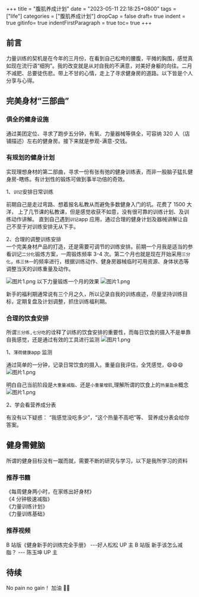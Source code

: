 +++
title = "腹肌养成计划"
date = "2023-05-11 22:18:25+0800"
tags = ["life"]
categories = ["腹肌养成计划"]
dropCap = false
draft= true
indent = true
gitinfo= true
indentFirstParagraph = true
toc= true
+++

<!--

 -->

## 前言

力量训练的契机是在今年的三月份，在看到自己松垮的腰腹，平摊的胸围，感觉真如现在流行语“细狗”。我的改变就是从对自我的不满意，对美好身躯的向往。二月不减肥、总要徒伤悲。带上不甘的心情，走上了寻求健身房的道路。以下皆是个人分享与心得。

## 完美身材“三部曲”

### 俱全的健身设施

通过美团定位、寻求了跑步五分钟，有氧、力量器械等俱全，可容纳 320 人（店铺描述）左右的健身房。接下来就是参观-满意-交钱。

### 有规划的健身计划

实现理想身材的第二部曲，寻求一份有张有弛的健身训练表，而非一股脑子猛扎健身房-瞎练。有计划性的锻炼可做到事半功倍的奇效。

1、`训记`安排日常训练

前期自己是走过弯路、想着报名私教从而避免多数健身入门的坑。花费了 1500 大洋， 上了几节课的私教课，但是感觉收获不如意，没有很可靠的训练计划、及训练动作讲解。 直到自己遇到`训记`app 应用，通过合理的健身计划及器械讲解让自己不至于对训练安排无从下手。

2、合理的调整训练安排  
一个完美身材产品的打造，还是需要可调节的训练安排。前期一个月我是适当的参看训记`二分化`锻炼方案，一周锻炼频率 3-4 次。第二个月也就是现在开始采用`三分化`，`练三休一`的频率进行，根据训练动作、健身房器械临时可用资源、身体状态等调整当天的训练重量及动作。

![图片1.png](/images/life/202304健身记录.jpg)
以下力量锻炼一个月的效果
![图片1.png](/images/life/锻炼一个月.jpg)

新手的福利期通常说有三个月之久，所以记录自我的训练痕迹，尽量坚持训练目标，定期复盘及计划调整，抓住训练福利期。

### 合理的饮食安排

所谓`三分练,七分吃`的诠释了训练的饮食安排的重要性，而每日饮食的摄入不是单靠自我感觉，还是通过有效的工具进行监测
![图片1.png](/images/life/晚餐前训练.png)

1、`薄荷健康`app 监测

通过简单的一分钟，记录日常饮食的摄入。重量自我评估，全凭感觉，😄😄😄
![图片1.png](/images/life/饮食记录.jpg)

明白自己当前阶段是`大重量减脂`、还是`小重量增肌`,理解所谓的饮食上的`热量盈余`概念
![图片1.png](/images/life/热量摄入.png)

2、学会看营养成分表

有没有以下疑惑： “我感觉没吃多少”，“这个热量不高吧”等、 营养成分表会给你答案。

## 健身需健脑

所谓的健身目标没有一蹴而就，需要不断的研究与学习，以下是我所学习的资料

### 推荐书籍

《每周健身两小时，在家练出好身材》  
《4 分钟极速减脂》  
《力量训练计划》  
《力量训练基础》

### 推荐视频

B 站版《健身新手的训练完全手册》 ---好人松松 UP 主
B 站版 新手该怎么减脂？ --- 陈玉坤 UP 主

## 待续

No pain no gain！ 加油 💪💪
